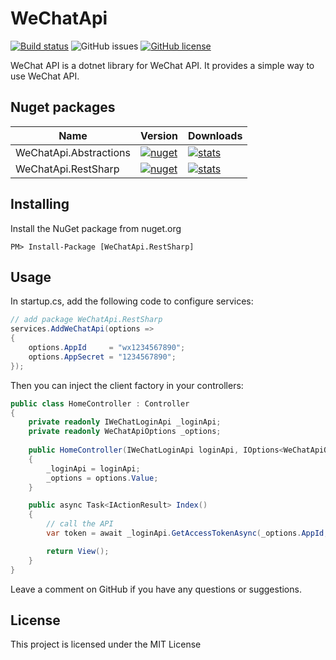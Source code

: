 ﻿# WeChatApi
[![Build status](https://ci.appveyor.com/api/projects/status/euhe9n0f30161hsu?svg=true)](https://ci.appveyor.com/project/nepton/wechatapi)
![GitHub issues](https://img.shields.io/github/issues/nepton/WeChatApi.svg)
[![GitHub license](https://img.shields.io/badge/license-MIT-blue.svg)](https://github.com/nepton/WeChatApi/blob/master/LICENSE)

WeChat API is a dotnet library for WeChat API. It provides a simple way to use WeChat API.

## Nuget packages

| Name                   | Version                                                                                                                       | Downloads                                                                                                                      |
|------------------------|-------------------------------------------------------------------------------------------------------------------------------|--------------------------------------------------------------------------------------------------------------------------------|
| WeChatApi.Abstractions | [![nuget](https://img.shields.io/nuget/v/WeChatApi.Abstractions.svg)](https://www.nuget.org/packages/WeChatApi.Abstractions/) | [![stats](https://img.shields.io/nuget/dt/WeChatApi.Abstractions.svg)](https://www.nuget.org/packages/WeChatApi.Abstractions/) |
| WeChatApi.RestSharp    | [![nuget](https://img.shields.io/nuget/v/WeChatApi.RestSharp.svg)](https://www.nuget.org/packages/WeChatApi.RestSharp/)       | [![stats](https://img.shields.io/nuget/dt/Thingsboard.Net.Flurl.svg)](https://www.nuget.org/packages/Thingsboard.Net.Flurl/)   |

## Installing

Install the NuGet package from nuget.org

```
PM> Install-Package [WeChatApi.RestSharp]
```

## Usage

In startup.cs, add the following code to configure services:

```csharp
// add package WeChatApi.RestSharp
services.AddWeChatApi(options =>
{
    options.AppId     = "wx1234567890";
    options.AppSecret = "1234567890";
});
```

Then you can inject the client factory in your controllers:

```csharp
public class HomeController : Controller
{
    private readonly IWeChatLoginApi _loginApi;
    private readonly WeChatApiOptions _options;
    
    public HomeController(IWeChatLoginApi loginApi, IOptions<WeChatApiOptions> options)
    {
        _loginApi = loginApi;
        _options = options.Value;    
    }

    public async Task<IActionResult> Index()
    {
        // call the API
        var token = await _loginApi.GetAccessTokenAsync(_options.AppId, _options.AppSecret);

        return View();
    }
}
```

Leave a comment on GitHub if you have any questions or suggestions.

## License

This project is licensed under the MIT License
